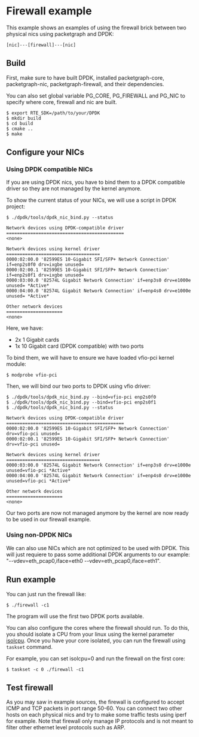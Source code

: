 # Firewall example

This example shows an examples of using the firewall brick between two physical
nics using packetgraph and DPDK:

```
[nic]---[firewall]---[nic]
```

## Build

First, make sure to have built DPDK, installed packetgraph-core,
packetgraph-nic, packetgraph-firewall, and their dependencies.

You can also set global variable PG_CORE, PG_FIREWALL and PG_NIC to specify
where core, firewall and nic are built.

```
$ export RTE_SDK=/path/to/your/DPDK
$ mkdir build
$ cd build
$ cmake ..
$ make
```

## Configure your NICs

### Using DPDK compatible NICs

If you are using DPDK nics, you have to bind them to a DPDK compatible driver
so they are not managed by the kernel anymore.

To show the current status of your NICs, we will use a script in DPDK project:
```
$ ./dpdk/tools/dpdk_nic_bind.py --status

Network devices using DPDK-compatible driver
============================================
<none>

Network devices using kernel driver
===================================
0000:02:00.0 '82599ES 10-Gigabit SFI/SFP+ Network Connection' if=enp2s0f0 drv=ixgbe unused=
0000:02:00.1 '82599ES 10-Gigabit SFI/SFP+ Network Connection' if=enp2s0f1 drv=ixgbe unused=
0000:03:00.0 '82574L Gigabit Network Connection' if=enp3s0 drv=e1000e unused= *Active*
0000:04:00.0 '82574L Gigabit Network Connection' if=enp4s0 drv=e1000e unused= *Active*

Other network devices
=====================
<none>
```

Here, we have:
- 2x 1 Gigabit cards
- 1x 10 Gigabit card (DPDK compatible) with two ports

To bind them, we will have to ensure we have loaded vfio-pci kernel module:
```
$ modprobe vfio-pci
```

Then, we will bind our two ports to DPDK using vfio driver:

```
$ ./dpdk/tools/dpdk_nic_bind.py --bind=vfio-pci enp2s0f0
$ ./dpdk/tools/dpdk_nic_bind.py --bind=vfio-pci enp2s0f1
$ ./dpdk/tools/dpdk_nic_bind.py --status

Network devices using DPDK-compatible driver
============================================
0000:02:00.0 '82599ES 10-Gigabit SFI/SFP+ Network Connection' drv=vfio-pci unused=
0000:02:00.1 '82599ES 10-Gigabit SFI/SFP+ Network Connection' drv=vfio-pci unused=

Network devices using kernel driver
===================================
0000:03:00.0 '82574L Gigabit Network Connection' if=enp3s0 drv=e1000e unused=vfio-pci *Active*
0000:04:00.0 '82574L Gigabit Network Connection' if=enp4s0 drv=e1000e unused=vfio-pci *Active*

Other network devices
=====================
<none>
```

Our two ports are now not managed anymore by the kernel are now ready to be used
in our firewall example.

### Using non-DPDK NICs

We can also use NICs which are not optimized to be used with DPDK.
This will just requiere to pass some additional DPDK arguments to our example:
"--vdev=eth_pcap0,iface=eth0 --vdev=eth_pcap0,iface=eth1".

## Run example

You can just run the firewall like:
```
$ ./firewall -c1
```

The program will use the first two DPDK ports available.

You can also configure the cores where the firewall should run. To do this,
you should isolate a CPU from your linux using the kernel parameter
[isolcpu](http://www.linuxtopia.org/online_books/linux_kernel/kernel_configuration/re46.html).
Once you have your core isolated, you can run the firewall using ```taskset```
command.

For example, you can set isolcpu=0 and run the firewall on the first core:
```
$ taskset -c 0 ./firewall -c1
```

## Test firewall

As you may saw in example sources, the firewall is configured to accept ICMP and
TCP packets in port range 50-60.
You can connect two other hosts on each physical nics and try to make some
traffic tests using iperf for example.
Note that firewall only manage IP protocols and is not meant to filter other
ethernet level protocols such as ARP.
